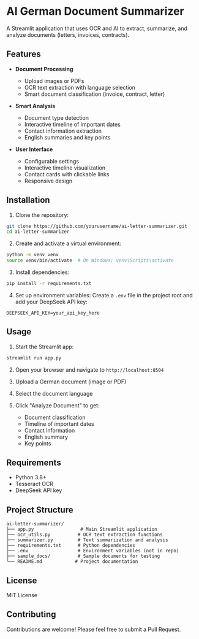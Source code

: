 # AI German Document Summarizer

A Streamlit application that uses OCR and AI to extract, summarize, and analyze documents (letters, invoices, contracts).

## Features

- **Document Processing**
  - Upload images or PDFs
  - OCR text extraction with language selection
  - Smart document classification (invoice, contract, letter)

- **Smart Analysis**
  - Document type detection
  - Interactive timeline of important dates
  - Contact information extraction
  - English summaries and key points

- **User Interface**
  - Configurable settings
  - Interactive timeline visualization
  - Contact cards with clickable links
  - Responsive design

## Installation

1. Clone the repository:
```bash
git clone https://github.com/yourusername/ai-letter-summarizer.git
cd ai-letter-summarizer
```

2. Create and activate a virtual environment:
```bash
python -m venv venv
source venv/bin/activate  # On Windows: venv\Scripts\activate
```

3. Install dependencies:
```bash
pip install -r requirements.txt
```

4. Set up environment variables:
Create a `.env` file in the project root and add your DeepSeek API key:
```
DEEPSEEK_API_KEY=your_api_key_here
```

## Usage

1. Start the Streamlit app:
```bash
streamlit run app.py
```

2. Open your browser and navigate to `http://localhost:8504`

3. Upload a German document (image or PDF)

4. Select the document language

5. Click "Analyze Document" to get:
   - Document classification
   - Timeline of important dates
   - Contact information
   - English summary
   - Key points

## Requirements

- Python 3.8+
- Tesseract OCR
- DeepSeek API key

## Project Structure

```
ai-letter-summarizer/
├── app.py                 # Main Streamlit application
├── ocr_utils.py          # OCR text extraction functions
├── summarizer.py         # Text summarization and analysis
├── requirements.txt      # Python dependencies
├── .env                  # Environment variables (not in repo)
├── sample_docs/          # Sample documents for testing
└── README.md            # Project documentation
```

## License

MIT License

## Contributing

Contributions are welcome! Please feel free to submit a Pull Request.
